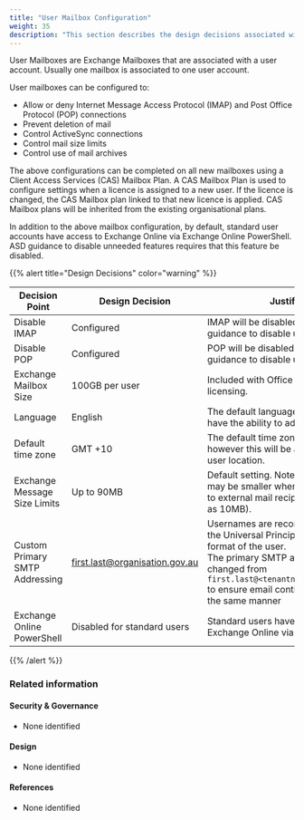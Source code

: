 ```yaml
---
title: "User Mailbox Configuration"
weight: 35
description: "This section describes the design decisions associated with User Mailbox Configuration for system(s) built using ASD's Blueprint for Secure Cloud."
---
```


User Mailboxes are Exchange Mailboxes that are associated with a user account. Usually one mailbox is associated to one user account.

User mailboxes can be configured to:

* Allow or deny Internet Message Access Protocol (IMAP) and Post Office Protocol (POP) connections
* Prevent deletion of mail
* Control ActiveSync connections
* Control mail size limits
* Control use of mail archives

The above configurations can be completed on all new mailboxes using a Client Access Services (CAS) Mailbox Plan. A CAS Mailbox Plan is used to configure settings when a licence is assigned to a new user. If the licence is changed, the CAS Mailbox plan linked to that new licence is applied. CAS Mailbox plans will be inherited from the existing organisational plans.

In addition to the above mailbox configuration, by default, standard user accounts have access to Exchange Online via Exchange Online PowerShell. ASD guidance to disable unneeded features requires that this feature be disabled.

{{% alert title="Design Decisions" color="warning" %}}

| Decision Point                 | Design Decision                                | Justification                                                                                                                                                                                                                  |
|--------------------------------|------------------------------------------------|--------------------------------------------------------------------------------------------------------------------------------------------------------------------------------------------------------------------------------|
| Disable IMAP                   | Configured                                     | IMAP will be disabled to meet ASD guidance to disable unneeded features.                                                                                                                                                      |
| Disable POP                    | Configured                                     | POP will be disabled to meet ASD guidance to disable unneeded features.                                                                                                                                                       |
| Exchange Mailbox Size          | 100GB per user                                 | Included with Office 365 E3 / E5 licensing.                                                                                                                                                                                    |
| Language                       | English                                        | The default language is English, users will have the ability to adjust this if required.                                                                                                                                       |
| Default time zone              | GMT +10                                        | The default time zone is GMT +10 however this will be adjusted based on user location.                                                                                                                                         |
| Exchange Message Size Limits   | Up to 90MB                                     | Default setting. Note that message limits may be smaller when sending messages to external mail recipients (can be as low as 10MB).                                                                                            |
| Custom Primary SMTP Addressing | first.last@organisation.gov.au | Usernames are recommended to follow the Universal Principal Name (UPN) format of the user.<br>The primary SMTP address will be changed from `first.last@<tenantname>.onmicrosoft.com` to ensure email continues to function in the same manner |
| Exchange Online PowerShell     | Disabled for standard users                    | Standard users have no need to access Exchange Online via Powershell                                                                                                                                                           |

{{% /alert %}}

### Related information

#### Security & Governance

* None identified

#### Design

* None identified

#### References

* None identified